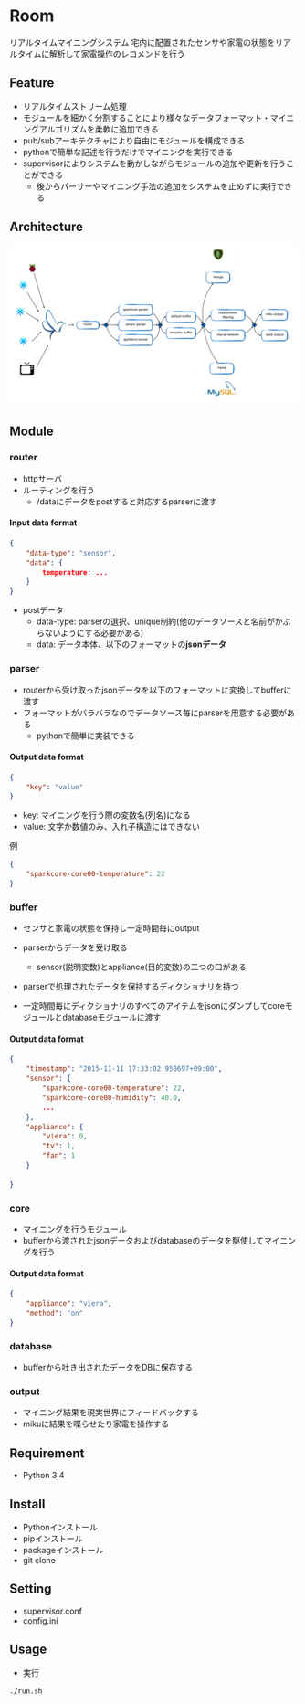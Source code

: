 Room
===
リアルタイムマイニングシステム
宅内に配置されたセンサや家電の状態をリアルタイムに解析して家電操作のレコメンドを行う

## Feature
- リアルタイムストリーム処理
- モジュールを細かく分割することにより様々なデータフォーマット・マイニングアルゴリズムを柔軟に追加できる
- pub/subアーキテクチャにより自由にモジュールを構成できる
- pythonで簡単な記述を行うだけでマイニングを実行できる
- supervisorによりシステムを動かしながらモジュールの追加や更新を行うことができる
  - 後からパーサーやマイニング手法の追加をシステムを止めずに実行できる

## Architecture
![architecture](img/room-architecture.jpeg)

## Module
### router
- httpサーバ
- ルーティングを行う
  - /dataにデータをpostすると対応するparserに渡す

#### Input data format

```json
{
    "data-type": "sensor",
    "data": {
        temperature: ...
    }
}
```

- postデータ
  - data-type: parserの選択、unique制約(他のデータソースと名前がかぶらないようにする必要がある)
  - data: データ本体、以下のフォーマットの**jsonデータ**


### parser
- routerから受け取ったjsonデータを以下のフォーマットに変換してbufferに渡す
- フォーマットがバラバラなのでデータソース毎にparserを用意する必要がある
    - pythonで簡単に実装できる

#### Output data format

```json
{
    "key": "value"
}
```

- key: マイニングを行う際の変数名(列名)になる
- value: 文字か数値のみ、入れ子構造にはできない

例

```json
{
    "sparkcore-core00-temperature": 22
}
```


### buffer
- センサと家電の状態を保持し一定時間毎にoutput

- parserからデータを受け取る
  - sensor(説明変数)とappliance(目的変数)の二つの口がある
- parserで処理されたデータを保持するディクショナリを持つ
- 一定時間毎にディクショナリのすべてのアイテムをjsonにダンプしてcoreモジュールとdatabaseモジュールに渡す

#### Output data format

```json
{
    "timestamp": "2015-11-11 17:33:02.958697+09:00",
    "sensor": {
        "sparkcore-core00-temperature": 22,
        "sparkcore-core00-humidity": 40.0,
        ...
    },
    "appliance": {
        "viera": 0,
        "tv": 1,
        "fan": 1
    }

}

```

### core
- マイニングを行うモジュール
- bufferから渡されたjsonデータおよびdatabaseのデータを駆使してマイニングを行う

#### Output data format

```json
{
    "appliance": "viera",
    "method": "on"
}

```

### database
- bufferから吐き出されたデータをDBに保存する


### output
- マイニング結果を現実世界にフィードバックする
- mikuに結果を喋らせたり家電を操作する



## Requirement
- Python 3.4

## Install
- Pythonインストール
- pipインストール
- packageインストール
- git clone

## Setting
- supervisor.conf
- config.ini


## Usage
- 実行

```bash
./run.sh
```

